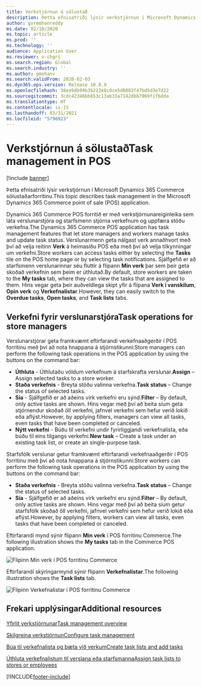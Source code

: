 ```yaml
---
title: Verkstjórnun á sölustað
description: Þetta efnisatriði lýsir verkstjórnun í Microsoft Dynamics 365 Commerce sölustaðarforritinu.
author: gvrmohanreddy
ms.date: 02/10/2020
ms.topic: article
ms.prod: ''
ms.technology: ''
audience: Application User
ms.reviewer: v-chgri
ms.search.region: Global
ms.search.industry: ''
ms.author: gmohanv
ms.search.validFrom: 2020-02-03
ms.dyn365.ops.version: Release 10.0.9
ms.openlocfilehash: 38ee9db94b3b222e8c0ce5d0883f47bd5d3e7d22
ms.sourcegitcommit: 3cdc42346bb653c13ab33a7142dbb7969f1f6dda
ms.translationtype: HT
ms.contentlocale: is-IS
ms.lasthandoff: 03/31/2021
ms.locfileid: "5796923"
---
```

# <a name="task-management-in-pos"></a><span data-ttu-id="3fa59-103">Verkstjórnun á sölustað</span><span class="sxs-lookup"><span data-stu-id="3fa59-103">Task management in POS</span></span>

[!include [banner](includes/banner.md)]

<span data-ttu-id="3fa59-104">Þetta efnisatriði lýsir verkstjórnun í Microsoft Dynamics 365 Commerce sölustaðarforritinu.</span><span class="sxs-lookup"><span data-stu-id="3fa59-104">This topic describes task management in the Microsoft Dynamics 365 Commerce point of sale (POS) application.</span></span>

<span data-ttu-id="3fa59-105">Dynamics 365 Commerce POS forritið er með verkstjórnunareiginleika sem láta verslunarstjóra og starfsmenn stjórna verkefnum og uppfæra stöðu verkefna.</span><span class="sxs-lookup"><span data-stu-id="3fa59-105">The Dynamics 365 Commerce POS application has task management features that let store managers and workers manage tasks and update task status.</span></span> <span data-ttu-id="3fa59-106">Verslunarmenn geta nálgast verk annaðhvort með því að velja reitinn **Verk** á heimasíðu POS eða með því að velja tilkynningar um verkefni.</span><span class="sxs-lookup"><span data-stu-id="3fa59-106">Store workers can access tasks either by selecting the **Tasks** tile on the POS home page or by selecting task notifications.</span></span> <span data-ttu-id="3fa59-107">Sjálfgefið er að starfsmenn verslunarinnar séu fluttir á flipann **Mín verk** þar sem þeir geta skoðað verkefnin sem þeim er úthlutað.</span><span class="sxs-lookup"><span data-stu-id="3fa59-107">By default, store workers are taken to the **My tasks** tab, where they can view the tasks that are assigned to them.</span></span> <span data-ttu-id="3fa59-108">Hins vegar geta þeir auðveldlega skipt yfir á flipana **Verk í vanskilum**, **Opin verk** og **Verkefnalistar**.</span><span class="sxs-lookup"><span data-stu-id="3fa59-108">However, they can easily switch to the **Overdue tasks**, **Open tasks**, and **Task lists** tabs.</span></span>

## <a name="task-operations-for-store-managers"></a><span data-ttu-id="3fa59-109">Verkefni fyrir verslunarstjóra</span><span class="sxs-lookup"><span data-stu-id="3fa59-109">Task operations for store managers</span></span>

<span data-ttu-id="3fa59-110">Verslunarstjórar geta framkvæmt eftirfarandi verkefnaaðgerðir í POS forritinu með því að nota hnappana á stjórnstikunni:</span><span class="sxs-lookup"><span data-stu-id="3fa59-110">Store managers can perform the following task operations in the POS application by using the buttons on the command bar:</span></span>

- <span data-ttu-id="3fa59-111">**Úthluta** - Úthlutaðu völdum verkefnum á starfskrafta verslunar.</span><span class="sxs-lookup"><span data-stu-id="3fa59-111">**Assign** – Assign selected tasks to a store worker.</span></span>
- <span data-ttu-id="3fa59-112">**Staða verkefnis** - Breyta stöðu valinna verkefna.</span><span class="sxs-lookup"><span data-stu-id="3fa59-112">**Task status** – Change the status of selected tasks.</span></span>
- <span data-ttu-id="3fa59-113">**Sía** - Sjálfgefið er að aðeins virk verkefni eru sýnd.</span><span class="sxs-lookup"><span data-stu-id="3fa59-113">**Filter** – By default, only active tasks are shown.</span></span> <span data-ttu-id="3fa59-114">Hins vegar með því að beita síum geta stjórnendur skoðað öll verkefni, jafnvel verkefni sem hefur verið lokið eða aflýst.</span><span class="sxs-lookup"><span data-stu-id="3fa59-114">However, by applying filters, managers can view all tasks, even tasks that have been completed or canceled.</span></span>
- <span data-ttu-id="3fa59-115">**Nýtt verkefni** - Búðu til verkefni undir fyrirliggjandi verkefnalista, eða búðu til eins tilgangs verkefni.</span><span class="sxs-lookup"><span data-stu-id="3fa59-115">**New task** – Create a task under an existing task list, or create an single-purpose task.</span></span>

<span data-ttu-id="3fa59-116">Starfsfólk verslunar getur framkvæmt eftirfarandi verkefnaaðgerðir í POS forritinu með því að nota hnappana á stjórnstikunni:</span><span class="sxs-lookup"><span data-stu-id="3fa59-116">Store workers can perform the following task operations in the POS application by using the buttons on the command bar:</span></span>

- <span data-ttu-id="3fa59-117">**Staða verkefnis** - Breyta stöðu valinna verkefna.</span><span class="sxs-lookup"><span data-stu-id="3fa59-117">**Task status** – Change the status of selected tasks.</span></span>
- <span data-ttu-id="3fa59-118">**Sía** - Sjálfgefið er að aðeins virk verkefni eru sýnd.</span><span class="sxs-lookup"><span data-stu-id="3fa59-118">**Filter** – By default, only active tasks are shown.</span></span> <span data-ttu-id="3fa59-119">Hins vegar með því að beita síum getur starfsfólk skoðað öll verkefni, jafnvel verkefni sem hefur verið lokið eða aflýst.</span><span class="sxs-lookup"><span data-stu-id="3fa59-119">However, by applying filters, workers can view all tasks, even tasks that have been completed or canceled.</span></span>

<span data-ttu-id="3fa59-120">Eftirfarandi mynd sýnir flipann **Mín verk** í POS forritinu Commerce.</span><span class="sxs-lookup"><span data-stu-id="3fa59-120">The following illustration shows the **My tasks** tab in the Commerce POS application.</span></span>

![Flipinn Mín verk í POS forritinu Commerce](media/POS-task-management.png)

<span data-ttu-id="3fa59-122">Eftirfarandi skýringarmynd sýnir flipann **Verkefnalistar**.</span><span class="sxs-lookup"><span data-stu-id="3fa59-122">The following illustration shows the **Task lists** tab.</span></span>

![Flipinn Verkefnalistar í POS forritinu Commerce](media/POS-task-lists-management.png)

## <a name="additional-resources"></a><span data-ttu-id="3fa59-124">Frekari upplýsingar</span><span class="sxs-lookup"><span data-stu-id="3fa59-124">Additional resources</span></span>

[<span data-ttu-id="3fa59-125">Yfirlit verkstjórnunar</span><span class="sxs-lookup"><span data-stu-id="3fa59-125">Task management overview</span></span>](task-mgmt-overview.md)

[<span data-ttu-id="3fa59-126">Skilgreina verkstjórnun</span><span class="sxs-lookup"><span data-stu-id="3fa59-126">Configure task management</span></span>](task-mgmt-configure.md)

[<span data-ttu-id="3fa59-127">Búa til verkefnalista og bæta við verkum</span><span class="sxs-lookup"><span data-stu-id="3fa59-127">Create task lists and add tasks</span></span>](task-mgmt-create-lists.md)

[<span data-ttu-id="3fa59-128">Úthluta verkefnalistum til verslana eða starfsmanna</span><span class="sxs-lookup"><span data-stu-id="3fa59-128">Assign task lists to stores or employees</span></span>](task-mgmt-assign-lists.md)


[!INCLUDE[footer-include](../includes/footer-banner.md)]
